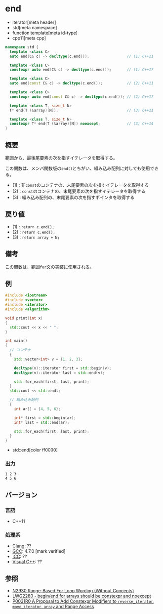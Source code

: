 # end
* iterator[meta header]
* std[meta namespace]
* function template[meta id-type]
* cpp11[meta cpp]

```cpp
namespace std {
  template <class C>
  auto end(C& c) -> decltype(c.end());                 // (1) C++11

  template <class C>
  constexpr auto end(C& c) -> decltype(c.end());       // (1) C++17

  template <class C>
  auto end(const C& c) -> decltype(c.end());           // (2) C++11

  template <class C>
  constexpr auto end(const C& c) -> decltype(c.end()); // (2) C++17

  template <class T, size_t N>
  T* end(T (&array)[N]);                               // (3) C++11

  template <class T, size_t N>
  constexpr T* end(T (&array)[N]) noexcept;            // (3) C++14
}
```

## 概要
範囲から、最後尾要素の次を指すイテレータを取得する。

この関数は、メンバ関数版の`end()`とちがい、組み込み配列に対しても使用できる。

- (1) : 非`const`のコンテナの、末尾要素の次を指すイテレータを取得する
- (2) : `const`のコンテナの、末尾要素の次を指すイテレータを取得する
- (3) : 組み込み配列の、末尾要素の次を指すポインタを取得する


## 戻り値
- (1) : `return c.end();`
- (2) : `return c.end();`
- (3) : `return array + N;`


## 備考
この関数は、範囲`for`文の実装に使用される。


## 例
```cpp example
#include <iostream>
#include <vector>
#include <iterator>
#include <algorithm>

void print(int x)
{
  std::cout << x << " ";
}

int main()
{
  // コンテナ
  {
    std::vector<int> v = {1, 2, 3};

    decltype(v)::iterator first = std::begin(v);
    decltype(v)::iterator last = std::end(v);

    std::for_each(first, last, print);
  }
  std::cout << std::endl;

  // 組み込み配列
  {
    int ar[] = {4, 5, 6};

    int* first = std::begin(ar);
    int* last = std::end(ar);

    std::for_each(first, last, print);
  }
}
```
* std::end[color ff0000]

### 出力
```
1 2 3 
4 5 6 
```

## バージョン
### 言語
- C++11

### 処理系
- [Clang](/implementation.md#clang): ??
- [GCC](/implementation.md#gcc): 4.7.0 [mark verified]
- [ICC](/implementation.md#icc): ??
- [Visual C++](/implementation.md#visual_cpp): ??


## 参照
- [N2930 Range-Based For Loop Wording (Without Concepts)](http://www.open-std.org/jtc1/sc22/wg21/docs/papers/2009/n2930.html)
- [LWG2280 - begin/end for arrays should be constexpr and noexcept](http://www.open-std.org/jtc1/sc22/wg21/docs/lwg-active.html#2280)
- [P0031R0 A Proposal to Add Constexpr Modifiers to `reverse_iterator`, `move_iterator`, `array` and Range Access](http://www.open-std.org/jtc1/sc22/wg21/docs/papers/2015/p0031r0.html)
